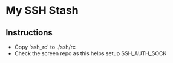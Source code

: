 # My SSH Stash

## Instructions
  * Copy 'ssh_rc' to ./ssh/rc
  * Check the screen repo as this helps setup SSH_AUTH_SOCK
